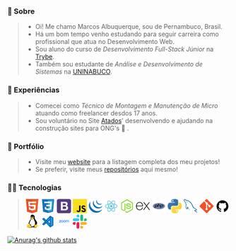 ###  🦸 Sobre

> * Oi! Me chamo Marcos Albuquerque, sou de Pernambuco, Brasil.
> * Há um bom tempo venho estudando para seguir carreira como profissional que atua no Desenvolvimento Web.
> * Sou aluno do curso de *Desenvolvimento Full-Stack Júnior* na [Trybe](https://www.betrybe.com/).
> * Também sou estudante de *Análise e Desenvolvimento de Sistemas* na [UNINABUCO](https://graduacao.uninabuco.digital/).

### 💾 Experiências
> * Comecei como *Técnico de Montagem e Manutenção de Micro* atuando como freelancer desdos 17 anos.
> * Sou voluntário no Site [Atados](https://www.atados.com.br/)' desenvolvendo e ajudando na construção sites para ONG's :clap: .

### 📑 Portfólio
> * Visite meu [website](http://marcosdevmaster.rf.gd/) para a listagem completa dos meu projetos!
> * Se preferir, visite meus [repositórios](https://github.com/MarcosAlbuquerque?tab=repositories) aqui mesmo!

### 👨‍💻 Tecnologias

> ![HTML5](html.png "HTML5")
> ![CSS3](css3.png "CSS3")
> ![Bootstrap](bootstrap4.png "Bootstrap")
> ![Javascript](javascript.png "Javascript")
> ![jQuery](jquery.png "jQuery")
> ![React](react.png "React")
> ![NodeJS](node-js.png "NodeJS")
> ![ExpressJS](express.png "ExpressJS")
> ![PHP](php.png "PHP")
> ![Python](python.png "Python")
> ![MySQL](mysql.png "MySQL")
> ![git](git.png "git")
> ![GitHub](github.png "GitHub")
> ![Linux](linux.png "Linux")
> ![Visual Studio Code](vscode.png "Visual Studio Code")
> ![Zoom](zoom.png "Zoom")
> ![Slack](slack.png "Slack")


[![Anurag's github stats](https://github-readme-stats.vercel.app/api?username=marcosalbuquerque&show_icons=true&theme=onedark&locale=pt-br)](https://github.com/anuraghazra/github-readme-stats)
